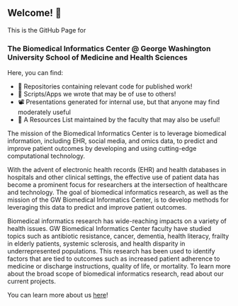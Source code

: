 ## Welcome! 👋
This is the GitHub Page for
### The Biomedical Informatics Center @ George Washington University School of Medicine and Health Sciences

Here, you can find:
- 📂 Repositories containing relevant code for published work!
- 📝 Scripts/Apps we wrote that may be of use to others!
- 📽 Presentations generated for internal use, but that anyone may find moderately useful
- 🔗 A Resources List maintained by the faculty that may also be useful!


The mission of the Biomedical Informatics Center is to leverage biomedical information, including EHR, social media, and omics data, to predict and improve patient outcomes by developing and using cutting-edge computational technology.

With the advent of electronic health records (EHR) and health databases in hospitals and other clinical settings, the effective use of patient data has become a prominent focus for researchers at the intersection of healthcare and technology. The goal of biomedical informatics research, as well as the mission of the GW Biomedical Informatics Center, is to develop methods for leveraging this data to predict and improve patient outcomes.

Biomedical informatics research has wide-reaching impacts on a variety of health issues. GW Biomedical Informatics Center faculty have studied topics such as antibiotic resistance, cancer, dementia, health literacy, frailty in elderly patients, systemic sclerosis, and health disparity in underrepresented populations. This research has been used to identify factors that are tied to outcomes such as increased patient adherence to medicine or discharge instructions, quality of life, or mortality. To learn more about the broad scope of biomedical informatics research, read about our current projects.



You can learn more about us [here](https://smhs.gwu.edu/biomedinfo/faculty-and-staff)!

